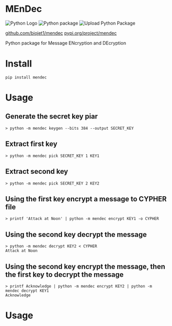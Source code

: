 # MEnDec
![Python Logo](https://www.python.org/static/community_logos/python-logo.png "Sample inline image")
![Python package](https://github.com/biojet1/mendec/workflows/Python%20package/badge.svg)
![Upload Python Package](https://github.com/biojet1/mendec/workflows/Upload%20Python%20Package/badge.svg)

[github.com/biojet1/mendec](https://github.com/biojet1/mendec)
[pypi.org/project/mendec](https://pypi.org/project/mendec/)

Python package for Message ENcryption and DEcryption

# Install
```
pip install mendec
```

# Usage

## Generate the secret key piar
```
> python -m mendec keygen --bits 384 --output SECRET_KEY
```

## Extract first key
```
> python -m mendec pick SECRET_KEY 1 KEY1
```

## Extract second key
```
> python -m mendec pick SECRET_KEY 2 KEY2
```

## Using the first key encrypt a message to CYPHER file
```
> printf 'Attack at Noon' | python -m mendec encrypt KEY1 -o CYPHER
```

## Using the second key decrypt the message
```
> python -m mendec decrypt KEY2 < CYPHER
Attack at Noon
```

## Using the second key encrypt the message, then the first key to decrypt the message
```
> printf Acknowledge | python -m mendec encrypt KEY2 | python -m mendec decrypt KEY1
Acknowledge
```

# Usage
